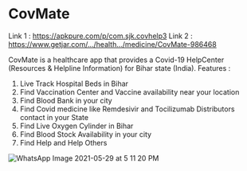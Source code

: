 # CovMate

Link 1 : https://apkpure.com/p/com.sjk.covhelp3 
Link 2 : https://www.getjar.com/.../health.../medicine/CovMate-986468

CovMate is a healthcare app that provides a Covid-19 HelpCenter (Resources & Helpline Information) for Bihar state (India).
Features :
1. Live Track Hospital Beds in Bihar
2. Find Vaccination Center and Vaccine availability near your location
3. Find Blood Bank in your city
4. Find Covid medicine like Remdesivir and Tocilizumab Distributors contact in your State
5. Find Live Oxygen Cylinder in Bihar
6. Find Blood Stock Availability in your city
7. Find Help and Help Others



![WhatsApp Image 2021-05-29 at 5 11 20 PM](https://user-images.githubusercontent.com/77197538/122287761-f1505e80-cf0e-11eb-852c-c7c719357067.jpeg)
